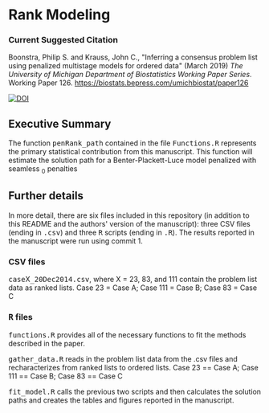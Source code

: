 # Rank Modeling

### Current Suggested Citation

Boonstra, Philip S. and Krauss, John C., "Inferring a consensus problem list using penalized multistage models for ordered data" (March 2019) *The University of Michigan Department of Biostatistics Working Paper Series*. Working Paper 126.
https://biostats.bepress.com/umichbiostat/paper126


[![DOI](https://zenodo.org/badge/175481636.svg)](https://zenodo.org/badge/latestdoi/175481636)


## Executive Summary
The function <samp>penRank_path</samp> contained in the file <samp>Functions.R</samp> represents the primary statistical contribution from this manuscript. This function will estimate the solution path for a Benter-Plackett-Luce model penalized with seamless <MATH>L<sub>0</sub> </MATH> penalties

## Further details

In more detail, there are six files included in this repository (in addition to this README and the authors' version of the manuscript): three CSV files (ending in <samp>.csv</samp>) and three <samp>R</samp> scripts (ending in  <samp>.R</samp>). The results reported in the manuscript were run using commit 1.

### CSV files

<samp>case</samp>X<samp>_20Dec2014.csv</samp>, where X = 23, 83, and 111 contain the problem list data as ranked lists. Case 23 = Case A; Case 111 = Case B; Case 83 = Case C

### <samp>R</samp> files

<samp>functions.R</samp> provides all of the necessary functions to fit the methods described in the paper. 

<samp>gather_data.R</samp> reads in the problem list data from the .csv files and recharacterizes from ranked lists to ordered lists. Case 23 == Case A; Case 111 == Case B; Case 83 == Case C

<samp>fit_model.R</samp> calls the previous two scripts and then calculates the solution paths and creates the tables and figures reported in the manuscript. 